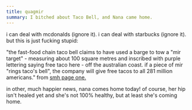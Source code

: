 ```yaml
---
title: quagmir
summary: I bitched about Taco Bell, and Nana came home.
---
```


i can deal with mcdonalds (ignore it). i can deal with starbucks (ignore it). but this is just fucking stupid:

"the fast-food chain taco bell claims to have used a barge to tow a "mir target" - measuring about 100 square metres and inscribed with purple lettering saying free taco here - off the australian coast. if a piece of mir "rings taco's bell", the company will give free tacos to all 281 million americans." from [smh page one.](http://www.smh.com.au/news/0103/23/pageone/pageone4.html)

in other, much happier news, nana comes home today! of course, her hip isn't healed yet and she's not 100% healthy, but at least she's coming home.